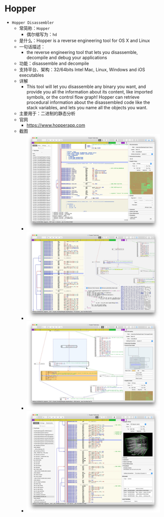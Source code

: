 # Hopper

* `Hopper Disassembler`
  * 常简称：`Hopper`
    * 偶尔缩写为：`hd`
  * 是什么：Hopper is a reverse engineering tool for OS X and Linux
  * 一句话描述：
    * the reverse engineering tool that lets you disassemble, decompile and debug your applications
  * 功能：disassemble and decompile
  * 支持平台、架构：32/64bits Intel Mac, Linux, Windows and iOS executables
  * 详解
    * This tool will let you disassemble any binary you want, and provide you all the information about its content, like imported symbols, or the control flow graph! Hopper can retrieve procedural information about the disassembled code like the stack variables, and lets you name all the objects you want.
  * 主要用于：二进制的静态分析
  * 官网
    * https://www.hopperapp.com
  * 截图
    * ![hopper_main](../../assets/img/hopper_main.jpg)
    * ![hopper_modes_mini](../../assets/img/hopper_modes_mini.jpg)
    * ![hopper_cfg_edit_mini](../../assets/img/hopper_cfg_edit_mini.jpg)
    * ![hopper_inspector_mini](../../assets/img/hopper_inspector_mini.jpg)
